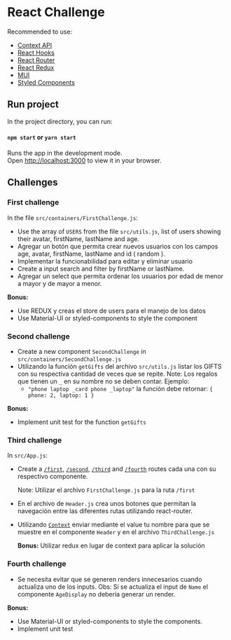 # React Challenge

Recommended to use:
 - [Context API](https://reactjs.org/docs/context.html)
 - [React Hooks](https://reactjs.org/docs/hooks-intro.html)
 - [React Router](https://reacttraining.com/react-router/web/guides/quick-start)
 - [React Redux](https://react-redux.js.org/)
 - [MUI](https://mui.com/)
 - [Styled Components](https://www.styled-components.com/)

## Run project

In the project directory, you can run:
#### `npm start` or `yarn start`

Runs the app in the development mode.\
Open [http://localhost:3000](http://localhost:3000) to view it in your browser.

## Challenges

### First challenge

In the file `src/containers/FirstChallenge.js`:
  - Use the array of `USERS` from the file `src/utils.js`, list of users showing their avatar, firstName, lastName and age.
  - Agregar un botón que permita crear nuevos usuarios con los campos age, avatar, firstName, lastName and id ( random ).
  - Implementar la funcionabilidad para editar y eliminar usuario
  - Create a input search and filter by firstName or lastName.
  - Agregar un select que permita ordenar los usuarios por edad de menor a mayor y de mayor a menor.

  **Bonus:**
  - Use REDUX y creas el store de users para el manejo de los datos
  - Use Material-UI or styled-components to style the component 

### Second challenge
  - Create a new component `SecondChallenge` in `src/containers/SecondChallenge.js`
  - Utilizando la función `getGifts` del archivo `src/utils.js` listar los GIFTS con su respectiva cantidad de veces que se repite.
  Note: Los regalos que tienen un `_` en su nombre no se deben contar. 
  Ejemplo: 
    - `"phone laptop _card phone _laptop"` la función debe retornar: `{ phone: 2, laptop: 1 }`

  **Bonus:**
  - Implement unit test for the function `getGifts`

### Third challenge
In `src/App.js`:
  - Create a [`/first`]((http://localhost:3000/first)), [`/second`]((http://localhost:3000/second)), [`/third`]((http://localhost:3000/third)) and [`/fourth`]((http://localhost:3000/fourth)) routes cada una con su respectivo componente.
  
    Note: Utilizar el archivo `FirstChallenge.js` para la ruta `/first`

  - En el archivo de `Header.js` crea unos botones que permitan la navegación entre las diferentes rutas utilizando react-router.

  - Utilizando [`Context`](https://reactjs.org/docs/context.html) enviar mediante el value tu nombre para que se muestre en el componente `Header` y en el archivo `ThirdChallenge.js`

    **Bonus:** Utilizar redux en lugar de context para aplicar la solución

### Fourth challenge
  - Se necesita evitar que se generen renders innecesarios cuando actualiza uno de los inputs.
  Obs: Si se actualiza el input de `Name` el componente `AgeDisplay` no debería generar un render.

  **Bonus:**
  - Use Material-UI or styled-components to style the components.
  - Implement unit test
